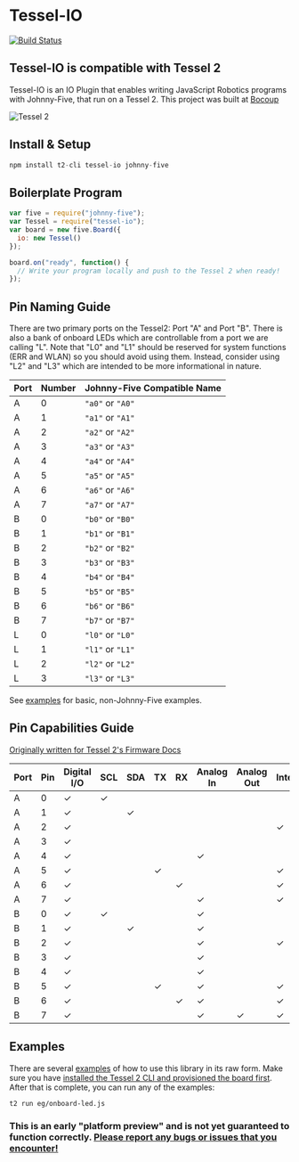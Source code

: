 # Tessel-IO

[![Build Status](https://travis-ci.org/rwaldron/tessel-io.png?branch=master)](https://travis-ci.org/rwaldron/tessel-io)

## Tessel-IO is compatible with Tessel 2

Tessel-IO is an IO Plugin that enables writing JavaScript Robotics programs with Johnny-Five, that run on a Tessel 2. This project was built at [Bocoup](http://bocoup.com)


![Tessel 2](https://raw.githubusercontent.com/rwaldron/tessel-io/master/fritzing/tessel.png)



## Install & Setup

```js
npm install t2-cli tessel-io johnny-five
```


## Boilerplate Program

```js
var five = require("johnny-five");
var Tessel = require("tessel-io");
var board = new five.Board({
  io: new Tessel()
});

board.on("ready", function() {
  // Write your program locally and push to the Tessel 2 when ready!  
});
```

## Pin Naming Guide

There are two primary ports on the Tessel2: Port "A" and Port "B". There is also a bank of onboard LEDs which are controllable from a port we are calling "L". Note that "L0" and "L1" should be reserved for system functions (ERR and WLAN) so you should avoid using them. Instead, consider using "L2" and "L3" which are intended to be more informational in nature.

| Port | Number | Johnny-Five Compatible Name |
|------|--------|-----------------------------|
|A|0|`"a0"` or `"A0"`|
|A|1|`"a1"` or `"A1"`|
|A|2|`"a2"` or `"A2"`|
|A|3|`"a3"` or `"A3"`|
|A|4|`"a4"` or `"A4"`|
|A|5|`"a5"` or `"A5"`|
|A|6|`"a6"` or `"A6"`|
|A|7|`"a7"` or `"A7"`|
|B|0|`"b0"` or `"B0"`|
|B|1|`"b1"` or `"B1"`|
|B|2|`"b2"` or `"B2"`|
|B|3|`"b3"` or `"B3"`|
|B|4|`"b4"` or `"B4"`|
|B|5|`"b5"` or `"B5"`|
|B|6|`"b6"` or `"B6"`|
|B|7|`"b7"` or `"B7"`|
|L|0|`"l0"` or `"L0"`|
|L|1|`"l1"` or `"L1"`|
|L|2|`"l2"` or `"L2"`|
|L|3|`"l3"` or `"L3"`|

See [examples](https://github.com/rwaldron/tessel-io/tree/master/eg) for basic, non-Johnny-Five examples.


## Pin Capabilities Guide

[Originally written for Tessel 2's Firmware Docs](https://github.com/tessel/t2-firmware/#pin-mapping)



| Port | Pin | Digital I/O | SCL | SDA | TX | RX | Analog In | Analog Out | Interrupt | PWM |
|---|---|---|---|---|---|---|---|---|---|---|
| A | 0 | ✓ | ✓ |   |   |   |   |   |   |   |
| A | 1 | ✓ |   | ✓ |   |   |   |   |   |   |
| A | 2 | ✓ |   |   |   |   |   |   | ✓ |   |
| A | 3 | ✓ |   |   |   |   |   |   |   |   |
| A | 4 | ✓ |   |   |   |   | ✓ |   |   |   |
| A | 5 | ✓ |   |   | ✓ |   |   |   | ✓ | ✓ |
| A | 6 | ✓ |   |   |   | ✓ |   |   | ✓ | ✓ |
| A | 7 | ✓ |   |   |   |   | ✓ |   | ✓ |   |
| B | 0 | ✓ | ✓ |   |   |   | ✓ |   |   |   |
| B | 1 | ✓ |   | ✓ |   |   | ✓ |   |   |   |
| B | 2 | ✓ |   |   |   |   | ✓ |   | ✓ |   |
| B | 3 | ✓ |   |   |   |   | ✓ |   |   |   |
| B | 4 | ✓ |   |   |   |   | ✓ |   |   |   |
| B | 5 | ✓ |   |   | ✓ |   | ✓ |   | ✓ | ✓ |
| B | 6 | ✓ |   |   |   | ✓ | ✓ |   | ✓ | ✓ |
| B | 7 | ✓ |   |   |   |   | ✓ | ✓ | ✓ |   |


## Examples


There are several [examples](https://github.com/rwaldron/tessel-io/tree/master/eg) of how to use this library in its raw form. Make sure you have [installed the Tessel 2 CLI and provisioned the board first](http://tessel.github.io/t2-start/). After that is complete, you can run any of the examples:

```bash
t2 run eg/onboard-led.js
```

### This is an early "platform preview" and is not yet guaranteed to function correctly. [Please report any bugs or issues that you encounter!](https://github.com/rwaldron/tessel-io/issues)
